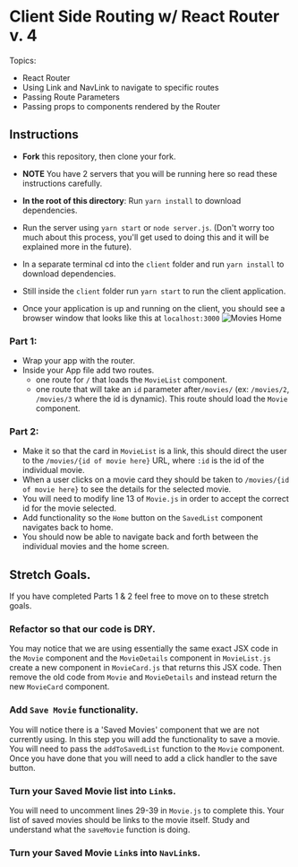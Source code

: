 # Client Side Routing w/ React Router v. 4

Topics:

-   React Router
-   Using Link and NavLink to navigate to specific routes
-   Passing Route Parameters
-   Passing props to components rendered by the Router

## Instructions

-   **Fork** this repository, then clone your fork.
-   **NOTE** You have 2 servers that you will be running here so read these instructions carefully.
-   **In the root of this directory**: Run `yarn install` to download dependencies.
-   Run the server using `yarn start` or `node server.js`. (Don't worry too much about this process, you'll get used to doing this and it will be explained more in the future).
-   In a separate terminal cd into the `client` folder and run `yarn install` to download dependencies.
-   Still inside the `client` folder run `yarn start` to run the client application.

-   Once your application is up and running on the client, you should see a browser window that looks like this at `localhost:3000`
    ![Movies Home](https://ibin.co/3xhmmHVl9BKF.png)

### Part 1:

-   Wrap your app with the router.
-   Inside your App file add two routes.
    -   one route for `/` that loads the `MovieList` component.
    -   one route that will take an `id` parameter after`/movies/` (ex: `/movies/2`, `/movies/3` where the id is dynamic). This route should load the `Movie` component.

### Part 2:

-   Make it so that the card in `MovieList` is a link, this should direct the user to the `/movies/{id of movie here}` URL, where `:id` is the id of the individual movie.
-   When a user clicks on a movie card they should be taken to `/movies/{id of movie here}` to see the details for the selected movie.
-   You will need to modify line 13 of `Movie.js` in order to accept the correct id for the movie selected.
-   Add functionality so the `Home` button on the `SavedList` component navigates back to home.
-   You should now be able to navigate back and forth between the individual movies and the home screen.

## Stretch Goals.

If you have completed Parts 1 & 2 feel free to move on to these stretch goals.

### Refactor so that our code is DRY.

You may notice that we are using essentially the same exact JSX code in the `Movie` component and the `MovieDetails` component in `MovieList.js` create a new component in `MovieCard.js` that returns this JSX code. Then remove the old code from `Movie` and `MovieDetails` and instead return the new `MovieCard` component.

### Add `Save Movie` functionality.

You will notice there is a 'Saved Movies' component that we are not currently using. In this step you will add the functionality to save a movie. You will need to pass the `addToSavedList` function to the `Movie` component. Once you have done that you will need to add a click handler to the save button.

### Turn your Saved Movie list into `Link`s.

You will need to uncomment lines 29-39 in `Movie.js` to complete this. Your list of saved movies should be links to the movie itself. Study and understand what the `saveMovie` function is doing.

### Turn your Saved Movie `Link`s into `NavLink`s.
